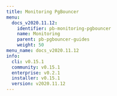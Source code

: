 ```yaml
---
title: Monitoring PgBouncer
menu:
  docs_v2020.11.12:
    identifier: pb-monitoring-pgbouncer
    name: Monitoring
    parent: pb-pgbouncer-guides
    weight: 50
menu_name: docs_v2020.11.12
info:
  cli: v0.15.1
  community: v0.15.1
  enterprise: v0.2.1
  installer: v0.15.1
  version: v2020.11.12
---
```


